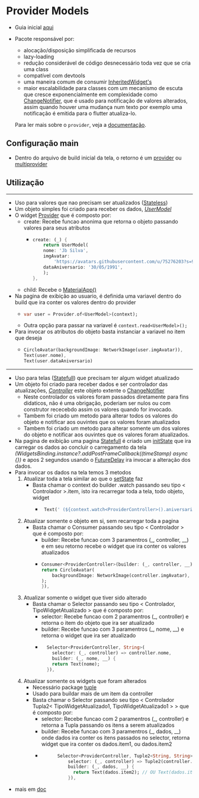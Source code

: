 # Provider Models
- Guia inicial [aqui](../../Dependencias/Provider.md)
- Pacote responsável por:
    - alocação/disposição simplificada de recursos
    - lazy-loading
    - redução considerável de código desnecessário toda vez que se cria uma class
    - compatível com devtools
    - uma maneira comum de consumir [InheritedWidget's](./Inherited_widget.md)
    - maior escalabilidade para classes com um mecanismo de escuta que cresce exponencialmente em complexidade como [ChangeNotifier](./Gerenciamento_estado_ChanceNotifier.md), que é usado para notificação de valores alterados, assim quando houver uma mudança num texto por exemplo uma notificação é emitida para o flutter atualiza-lo.

    Para ler mais sobre o `provider`, veja a [documentação](https://pub.dev/documentation/provider/latest/provider/provider-library.html).

## Configuração main
- Dentro do arquivo de build inicial da tela, o retorno é um [provider](../../Dependencias/Provider.md) ou [multiprovider](../../Dependencias/Provider.md#multiplos-providers-statelessflutterfundamentosmdtipos-basicos-widgets)

## Utilização
***
- Uso para valores que nao precisam ser atualizados ([Stateless](../Fundamentos.md#tipos-basicos-widgets))
- Um objeto simples foi criado para receber os dados, *[UserModel](../ModelosDart/providerModels/user_model.md)*
- O widget [Provider](../../Dependencias/Provider.md#provider-unico-statelessflutterfundamentosmdtipos-basicos-widgets) que é composto por:
    - create: Recebe funcao anonima que retorna o objeto passando valores para seus atributos
        -   ```dart
            create: (_) {
                return UserModel(
                nome: 'Jb Silva',
                imgAvatar:
                    'https://avatars.githubusercontent.com/u/75276203?s=96&v=4',
                dataAniversario: '30/05/1991',
                );
            },
            ```
    - child: Recebe o [MaterialApp()](./MateralApp.md)
- Na pagina de exibição ao usuario, é definida uma variavel dentro do build que ira conter os valores dentro do provider
    -   ```dart
        var user = Provider.of<UserModel>(context);
        ```
    - Outra opção para passar na variavel é ``context.read<UserModel>();``
- Para invocar os atributos do objeto basta instanciar a variavel no item que deseja
    -   ```dart
        CircleAvatar(backgroundImage: NetworkImage(user.imgAvatar)),
        Text(user.nome),
        Text(user.dataAniversario)
        ```
***
- Uso para telas ([Statefull](../Fundamentos.md#tipos-basicos-widgets)) que precisam ter algum widget atualizado
- Um objeto foi criado para receber dados e ser controlador das atualizações, *[Controller](../ModelosDart/providerModels/provider_controller.md)* este objeto extente o [ChangeNotifier](Gerenciamento_estado_ChanceNotifier.md#chancenotifier)
    - Neste controlador os valores foram passados diretamente para fins didaticos, não é uma obrigação, poderiam ser nulos ou com construtor rececebdo assim os valores quando for invocado.
    - Tambem foi criado um metodo para alterar todos os valores do objeto e notificar aos ouvintes que os valores foram atualizados
    - Tambem foi criado um metodo para alterar somente um dos valores do objeto e notificar aos ouvintes que os valores foram atualizados.
- Na pagina de exibição uma pagina [Statefull](../Fundamentos.md#tipos-basicos-widgets) é criado um [initState](../Fundamentos.md#iniciando-carregamento-de-dados-na-tela) que ira carregar os dados ao concluir o carregamento da tela *(WidgetsBinding.instance?.addPostFrameCallback((timeStamp) async {})* e apos 2 segundos usando o [FutureDelay](../Widgets/WidgetsTree.md#duration) ira invocar a alteração dos dados.
- Para invocar os dados na tela temos 3 metodos
    1. Atualizar toda a tela similar ao que o [setState](./Gerenciamento_estado_setState.md) faz
        - Basta chamar o context do builder .watch passando seu tipo < Controlador >.item, isto ira recarregar toda a tela, todo objeto, widget
            -   ```dart
                 Text(' (${context.watch<ProviderController>().aniversario})'),
                 ```
    2. Atualizar somente o objeto em si, sem recarregar toda a pagina
        - Basta chamar o Consumer passando seu tipo < Controlador > que é composto por:
            - builder: Recebe funcao com 3 paramentros (_, controller, __) e em seu retorno recebe o widget que ira conter os valores atualizados
            -   ```dart
                Consumer<ProviderController>(builder: (_, controller, __) {
                return CircleAvatar(
                    backgroundImage: NetworkImage(controller.imgAvatar),
                );
                }),
                ```
    3. Atualizar somente o widget que tiver sido alterado
        - Basta chamar o Selector passando seu tipo < Controlador, TipoWidgetAtualizado > que é composto por:
            - selector: Recebe funcao com 2 paramentros (_, controller) e retorna o item do objeto que ira ser atualizado
            - builder: Recebe funcao com 3 paramentros (_, nome, __) e retorna o widget que ira ser atualizado
            - ```dart
                Selector<ProviderController, String>(
                  selector: (_, controller) => controller.nome,
                  builder: (_, nome, __) {
                  return Text(nome);
                }),
                ```
    4. Atualizar somente os widgets que foram alterados
        - Necessário package [tuple](../../Dependencias/Tuple.md)
        - Usado para buildar mais de um item da controller
        - Basta chamar o Selector passando seu tipo < Controlador Tupla2< TipoWidgetAtualizado1, TipoWidgetAtualizado1 > > que é composto por:
            - selector: Recebe funcao com 2 paramentros (_, controller) e retorna a Tupla passando os itens a serem atualizados
            - builder: Recebe funcao com 3 paramentros (_, dados, __) onde dados ira conter os itens passados no selector, retorna widget que ira conter os dados.item1, ou dados.item2
            - ```dart
                    Selector<ProviderController, Tuple2<String, String>>(
                        selector: (_, controller) => Tuple2(controller.instaciaDoModelo, controller.instaciaDoModelo),
                        builder: (_, dados, __) {
                          return Text(dados.item2); // OU Text(dados.item1);
                        }),
                ```
- mais em [doc](https://pub.dev/documentation/provider/latest/provider/ChangeNotifierProvider-class.html)

